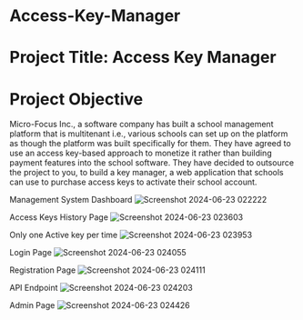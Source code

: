 # Access-Key-Manager

# Project Title: Access Key Manager
# Project Objective
Micro-Focus Inc., a software company has built a school management platform that is 
multitenant i.e., various schools can set up on the platform as though the platform was 
built specifically for them. They have agreed to use an access key-based approach to 
monetize it rather than building payment features into the school software. They have 
decided to outsource the project to you, to build a key manager, a web application that
schools can use to purchase access keys to activate their school account.


Management System Dashboard
![Screenshot 2024-06-23 022222](https://github.com/Urameshi53/Access-Key-Manager/assets/84080570/386990a1-6a77-469c-8e48-9e2c3a29406e)

Access Keys History Page
![Screenshot 2024-06-23 023603](https://github.com/Urameshi53/Access-Key-Manager/assets/84080570/19031039-3b1f-4524-b859-fdd9d68df334)

Only one Active key per time
![Screenshot 2024-06-23 023953](https://github.com/Urameshi53/Access-Key-Manager/assets/84080570/4b116eb8-6207-40be-b795-7858fe0b6c1d)

Login Page
![Screenshot 2024-06-23 024055](https://github.com/Urameshi53/Access-Key-Manager/assets/84080570/8c97522a-8ae9-4902-8bad-4a36135c66ff)

Registration Page
![Screenshot 2024-06-23 024111](https://github.com/Urameshi53/Access-Key-Manager/assets/84080570/17d3fa9b-4d98-48e9-8162-b272180ed127)

API Endpoint
![Screenshot 2024-06-23 024203](https://github.com/Urameshi53/Access-Key-Manager/assets/84080570/29f7b952-8675-4609-9ac2-d6f630a1f904)

Admin Page
![Screenshot 2024-06-23 024426](https://github.com/Urameshi53/Access-Key-Manager/assets/84080570/ff1dc7d9-341b-4dab-807e-c144515ba670)
